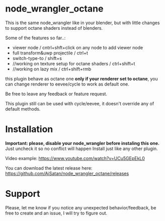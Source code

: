 # node_wrangler_octane
This is the same node_wrangler like in your blender, but with little changes to support octane shaders instead of blenders.

Some of the features so far..:

- viewer node / cntrl+shft+click on any node to add viewer node
- full transform&uwp projectile / ctrl+t
- switch-type-to / shift+s
- //working on texture setup for octane shaders / ctrl+shift+t
- //working on lazy mix / ctrl+shift+rmb

this plugin behave as octane one __only if your renderer set to octane__, you can change renderer to eevee/cycle to work as default one.

Be free to leave any feedback or feature request.

This plugin still can be used with cycle/eevee, it doesn't override any of default methods.

# Installation
__Important: please, disable your node_wrangler before instaling this one.__
Just uncheck it so no conflict will happen
Install just like any other plugin.

Video example: 
https://www.youtube.com/watch?v=UCu5GEpEkL0

You can download the latest release here:
https://github.com/AiSatan/node_wrangler_octane/releases


# Support
Please, let me know if you notice any unexpected behavior/feedback, be free to create and an issue, I will try to figure out. 
